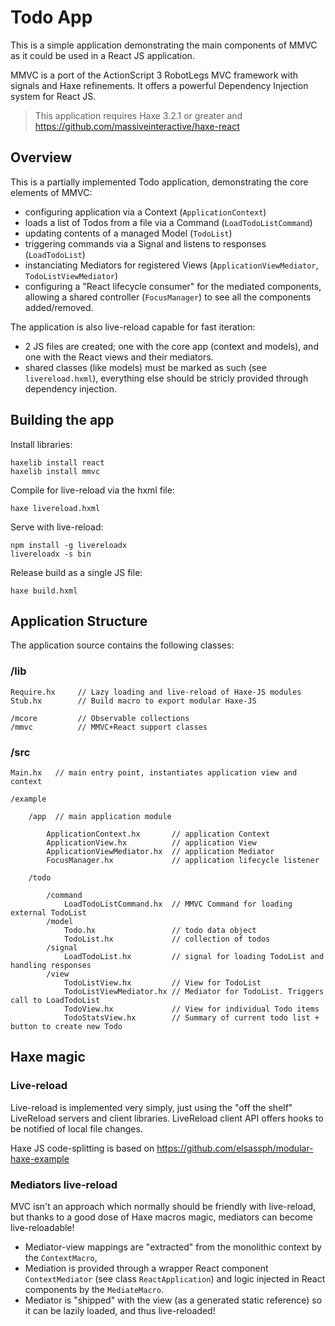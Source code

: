 Todo App
============

This is a simple application demonstrating the main components of MMVC
as it could be used in a React JS application.

MMVC is a port of the ActionScript 3 RobotLegs MVC framework with signals and 
Haxe refinements. It offers a powerful Dependency Injection system for React JS.

> This application requires Haxe 3.2.1 or greater
> and https://github.com/massiveinteractive/haxe-react

Overview
-----------

This is a partially implemented Todo application, demonstrating the core 
elements of MMVC:

* configuring application via a Context (`ApplicationContext`)
* loads a list of Todos from a file via a Command (`LoadTodoListCommand`)
* updating contents of a managed Model (`TodoList`) 
* triggering commands via a Signal and listens to responses (`LoadTodoList`)
* instanciating Mediators for registered Views (`ApplicationViewMediator`, 
  `TodoListViewMediator`)
* configuring a "React lifecycle consumer" for the mediated components, allowing 
  a shared controller (`FocusManager`) to see all the components added/removed.

The application is also live-reload capable for fast iteration:

* 2 JS files are created; one with the core app (context and models), 
  and one with the React views and their mediators.
* shared classes (like models) must be marked as such (see `livereload.hxml`),
  everything else should be stricly provided through dependency injection.


Building the app
----------------

Install libraries:

	haxelib install react
	haxelib install mmvc

Compile for live-reload via the hxml file:

	haxe livereload.hxml

Serve with live-reload:
	
	npm install -g livereloadx
	livereloadx -s bin

Release build as a single JS file:
	
	haxe build.hxml


Application Structure
---------------------

The application source contains the following classes:

### /lib

	Require.hx     // Lazy loading and live-reload of Haxe-JS modules
    Stub.hx        // Build macro to export modular Haxe-JS 

	/mcore         // Observable collections
	/mmvc          // MMVC+React support classes

### /src

	Main.hx   // main entry point, instantiates application view and context

	/example

		/app  // main application module

			ApplicationContext.hx       // application Context
			ApplicationView.hx          // application View
			ApplicationViewMediator.hx  // application Mediator
			FocusManager.hx             // application lifecycle listener

		/todo

			/command
				LoadTodoListCommand.hx 	// MMVC Command for loading external TodoList
			/model
				Todo.hx                 // todo data object
				TodoList.hx             // collection of todos
			/signal
				LoadTodoList.hx         // signal for loading TodoList and handling responses
			/view
				TodoListView.hx         // View for TodoList
				TodoListViewMediator.hx // Mediator for TodoList. Triggers call to LoadTodoList
				TodoView.hx             // View for individual Todo items
				TodoStatsView.hx        // Summary of current todo list + button to create new Todo
	

Haxe magic
----------

### Live-reload

Live-reload is implemented very simply, just using the "off the shelf" LiveReload servers and 
client libraries. LiveReload client API offers hooks to be notified of local file changes.

Haxe JS code-splitting is based on https://github.com/elsassph/modular-haxe-example


### Mediators live-reload

MVC isn't an approach which normally should be friendly with live-reload, but thanks to a 
good dose of Haxe macros magic, mediators can become live-reloadable!

- Mediator-view mappings are "extracted" from the monolithic context by the `ContextMacro`,
- Mediation is provided through a wrapper React component `ContextMediator` (see class
  `ReactApplication`) and logic injected in React components by the `MediateMacro`.
- Mediator is "shipped" with the view (as a generated static reference) so it can be 
  lazily loaded, and thus live-reloaded!
